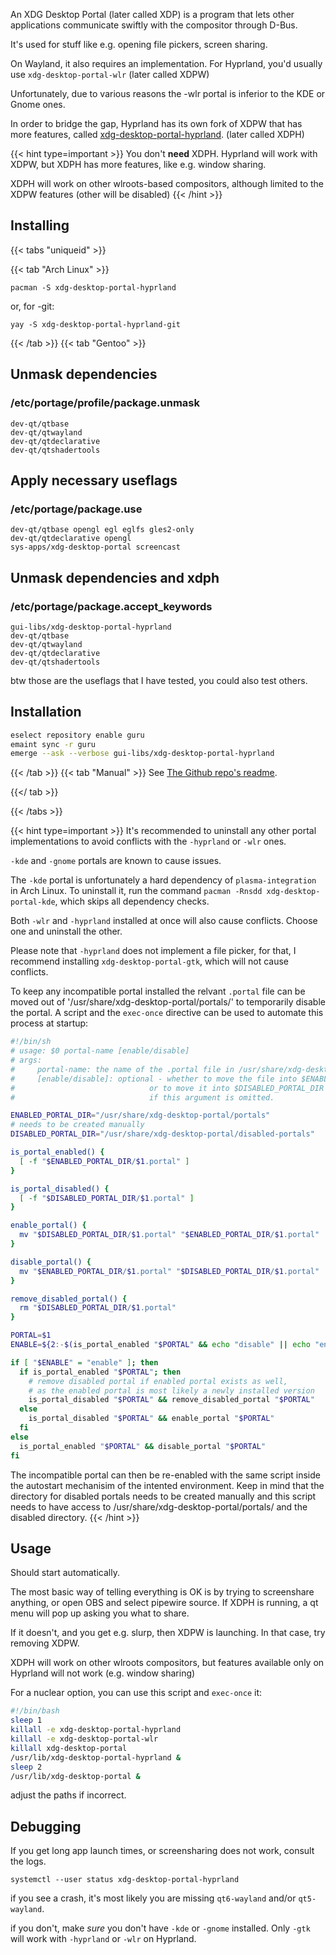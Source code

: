 An XDG Desktop Portal (later called XDP) is a program that lets other
applications communicate swiftly with the compositor through D-Bus.

It's used for stuff like e.g. opening file pickers, screen sharing.

On Wayland, it also requires an implementation. For Hyprland,
you'd usually use `xdg-desktop-portal-wlr` (later called XDPW)

Unfortunately, due to various reasons the -wlr portal is inferior
to the KDE or Gnome ones.

In order to bridge the gap, Hyprland has its own fork of XDPW that
has more features, called [xdg-desktop-portal-hyprland](https://github.com/hyprwm/xdg-desktop-portal-hyprland).
(later called XDPH)

{{< hint type=important >}}
You don't **need** XDPH. Hyprland will work with XDPW, but XDPH has more features, like e.g.
window sharing.

XDPH will work on other wlroots-based compositors, although limited to the XDPW features (other
will be disabled)
{{< /hint >}}

## Installing
{{< tabs "uniqueid" >}}

{{< tab "Arch Linux" >}}
```plain
pacman -S xdg-desktop-portal-hyprland
```
or, for -git:
```plain
yay -S xdg-desktop-portal-hyprland-git
```

{{< /tab >}}
{{< tab "Gentoo" >}}
## Unmask dependencies
### /etc/portage/profile/package.unmask
```plain
dev-qt/qtbase
dev-qt/qtwayland
dev-qt/qtdeclarative
dev-qt/qtshadertools
```

## Apply necessary useflags
### /etc/portage/package.use
```plain
dev-qt/qtbase opengl egl eglfs gles2-only
dev-qt/qtdeclarative opengl
sys-apps/xdg-desktop-portal screencast
```

## Unmask dependencies and xdph
### /etc/portage/package.accept_keywords
```plain
gui-libs/xdg-desktop-portal-hyprland 
dev-qt/qtbase
dev-qt/qtwayland
dev-qt/qtdeclarative
dev-qt/qtshadertools
```

btw those are the useflags that I have tested, you could also test others.

## Installation
```sh
eselect repository enable guru
emaint sync -r guru
emerge --ask --verbose gui-libs/xdg-desktop-portal-hyprland
```

{{< /tab >}}
{{< tab "Manual" >}}
See [The Github repo's readme](https://github.com/hyprwm/xdg-desktop-portal-hyprland).

{{</ tab >}}

{{< /tabs >}}

{{< hint type=important >}}
It's recommended to uninstall any other portal implementations to avoid conflicts with the `-hyprland` or `-wlr` ones.

`-kde` and `-gnome` portals are known to cause issues.

The `-kde` portal is unfortunately a hard dependency of `plasma-integration` in Arch Linux. To uninstall it,
run the command `pacman -Rnsdd xdg-desktop-portal-kde`, which skips all dependency checks.

Both `-wlr` and `-hyprland` installed at once will also cause conflicts. Choose one and uninstall the other.

Please note that `-hyprland` does not implement a file picker, for that, I recommend installing `xdg-desktop-portal-gtk`,
which will not cause conflicts.

To keep any incompatible portal installed the relvant `.portal` file can be moved out of
'/usr/share/xdg-desktop-portal/portals/' to temporarily disable the portal. A script and the `exec-once`
directive can be used to automate this process at startup:

```bash
#!/bin/sh
# usage: $0 portal-name [enable/disable]
# args:
#     portal-name: the name of the .portal file in /usr/share/xdg-desktop-portal/portals/ without the extension
#     [enable/disable]: optional - whether to move the file into $ENABLED_PORTAL_DIR to enable it,
#                              or to move it into $DISABLED_PORTAL_DIR to disable it. The portal will be toggled
#                              if this argument is omitted.

ENABLED_PORTAL_DIR="/usr/share/xdg-desktop-portal/portals"
# needs to be created manually
DISABLED_PORTAL_DIR="/usr/share/xdg-desktop-portal/disabled-portals"

is_portal_enabled() {
  [ -f "$ENABLED_PORTAL_DIR/$1.portal" ]
}

is_portal_disabled() {
  [ -f "$DISABLED_PORTAL_DIR/$1.portal" ]
}

enable_portal() {
  mv "$DISABLED_PORTAL_DIR/$1.portal" "$ENABLED_PORTAL_DIR/$1.portal"
}

disable_portal() {
  mv "$ENABLED_PORTAL_DIR/$1.portal" "$DISABLED_PORTAL_DIR/$1.portal"
}

remove_disabled_portal() {
  rm "$DISABLED_PORTAL_DIR/$1.portal"
}

PORTAL=$1
ENABLE=${2:-$(is_portal_enabled "$PORTAL" && echo "disable" || echo "enable")}

if [ "$ENABLE" = "enable" ]; then
  if is_portal_enabled "$PORTAL"; then
    # remove disabled portal if enabled portal exists as well,
    # as the enabled portal is most likely a newly installed version
    is_portal_disabled "$PORTAL" && remove_disabled_portal "$PORTAL"
  else
    is_portal_disabled "$PORTAL" && enable_portal "$PORTAL"
  fi
else
  is_portal_enabled "$PORTAL" && disable_portal "$PORTAL"
fi
```

The incompatible portal can then be re-enabled with the same script inside the autostart mechanisim of the intented
environment. Keep in mind that the directory for disabled portals needs to be created manually and this script needs
to have access to /usr/share/xdg-desktop-portal/portals/ and the disabled directory.
{{< /hint >}}

## Usage

Should start automatically.

The most basic way of telling everything is OK is by trying to screenshare anything, or
open OBS and select pipewire source. If XDPH is running, a qt menu will pop up asking you
what to share.

If it doesn't, and you get e.g. slurp, then XDPW is launching. In that case, try removing XDPW.

XDPH will work on other wlroots compositors, but features available only on Hyprland will not work
(e.g. window sharing)

For a nuclear option, you can use this script and `exec-once` it:
```sh
#!/bin/bash
sleep 1
killall -e xdg-desktop-portal-hyprland
killall -e xdg-desktop-portal-wlr
killall xdg-desktop-portal
/usr/lib/xdg-desktop-portal-hyprland &
sleep 2
/usr/lib/xdg-desktop-portal &
```
adjust the paths if incorrect.

## Debugging

If you get long app launch times, or screensharing does not work, consult the logs.

`systemctl --user status xdg-desktop-portal-hyprland`

if you see a crash, it's most likely you are missing `qt6-wayland` and/or `qt5-wayland`.

if you don't, make _sure_ you don't have `-kde` or `-gnome` installed. Only `-gtk`
will work with `-hyprland` or `-wlr` on Hyprland.
